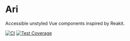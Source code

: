 # Ari

Accessible unstyled Vue components inspired by Reakit.

[![CI](https://github.com/visualjerk/ari/workflows/CI/badge.svg)](https://github.com/visualjerk/ari/actions)
[![Test Coverage](https://codecov.io/gh/visualjerk/ari/branch/master/graph/badge.svg)](https://codecov.io/gh/visualjerk/ari)
